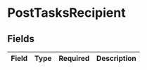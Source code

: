 # PostTasksRecipient


## Fields

| Field       | Type        | Required    | Description |
| ----------- | ----------- | ----------- | ----------- |
